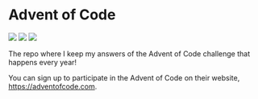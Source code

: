 # Advent of Code
![](https://img.shields.io/badge/day%20📅-4-blue)
![](https://img.shields.io/badge/stars%20⭐-6-yellow)
![](https://img.shields.io/badge/days%20completed-3-red)

The repo where I keep my answers of the Advent of Code challenge that happens every year!

You can sign up to participate in the Advent of Code on their website, https://adventofcode.com.
